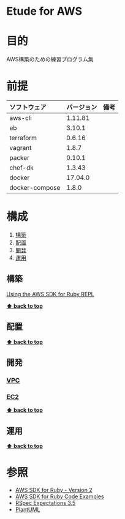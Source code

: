 Etude for AWS
===================

# 目的 #
AWS構築のための練習プログラム集

# 前提 #
| ソフトウェア   | バージョン   | 備考        |
|:---------------|:----------|:------------|
| aws-cli        | 1.11.81   |             |
| eb             | 3.10.1    |             |
| terraform      | 0.6.16    |             |
| vagrant        |1.8.7      |             |
| packer         |0.10.1     |             |
| chef-dk        |1.3.43     |             |
| docker         |17.04.0    |             |
| docker-compose |1.8.0      |             |

# 構成 #
1. [構築](#構築)
1. [配置](#配置)
1. [開発](#開発)
1. [運用](#運用)

## 構築
[Using the AWS SDK for Ruby REPL](./ops/build_aws_sdk_repl.md)

**[⬆ back to top](#構成)**

## 配置
**[⬆ back to top](#構成)**

## 開発
### [VPC](./dev/vpc/vpc.md)
### [EC2](./dev/ec2/ec2.md)

**[⬆ back to top](#構成)**

## 運用
**[⬆ back to top](#運用)**

# 参照 #
+ [AWS SDK for Ruby - Version 2](http://docs.aws.amazon.com/sdkforruby/api/index.html)
+ [AWS SDK for Ruby Code Examples](http://docs.aws.amazon.com/ja_jp/sdk-for-ruby/v2/developer-guide/examples.html)
+ [RSpec Expectations 3.5](http://www.relishapp.com/rspec/rspec-expectations/v/3-5/docs)
+ [PlantUML](http://plantuml.com/)
